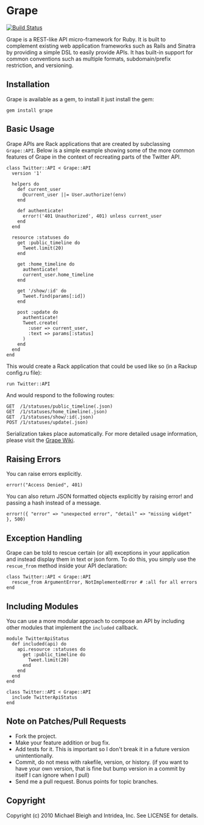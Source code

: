 # Grape
[![Build Status](http://travis-ci.org/intridea/grape.png)](http://travis-ci.org/intridea/grape)

Grape is a REST-like API micro-framework for Ruby. It is built to complement existing web application frameworks such as Rails and Sinatra by providing a simple DSL to easily provide APIs. It has built-in support for common conventions such as multiple formats, subdomain/prefix restriction, and versioning.

## Installation

Grape is available as a gem, to install it just install the gem:

    gem install grape
    
## Basic Usage

Grape APIs are Rack applications that are created by subclassing `Grape::API`. Below is a simple example showing some of the more common features of Grape in the context of recreating parts of the Twitter API.

    class Twitter::API < Grape::API
      version '1'
      
      helpers do
        def current_user
          @current_user ||= User.authorize!(env)
        end
        
        def authenticate!
          error!('401 Unauthorized', 401) unless current_user
        end
      end
      
      resource :statuses do
        get :public_timeline do
          Tweet.limit(20)
        end
      
        get :home_timeline do
          authenticate!
          current_user.home_timeline
        end
        
        get '/show/:id' do
          Tweet.find(params[:id])
        end
        
        post :update do
          authenticate!
          Tweet.create(
            :user => current_user,
            :text => params[:status]
          )
        end
      end
    end
    
This would create a Rack application that could be used like so (in a Rackup config.ru file):

    run Twitter::API
    
And would respond to the following routes:

    GET  /1/statuses/public_timeline(.json)
    GET  /1/statuses/home_timeline(.json)
    GET  /1/statuses/show/:id(.json)
    POST /1/statuses/update(.json)
    
Serialization takes place automatically. For more detailed usage information, please visit the [Grape Wiki](http://github.com/intridea/grape/wiki).
    
## Raising Errors

You can raise errors explicitly.

    error!("Access Denied", 401)

You can also return JSON formatted objects explicitly by raising error! and passing a hash instead of a message.

    error!({ "error" => "unexpected error", "detail" => "missing widget" }, 500)

## Exception Handling

Grape can be told to rescue certain (or all) exceptions in your
application and instead display them in text or json form. To do this,
you simply use the `rescue_from` method inside your API declaration:

    class Twitter::API < Grape::API
      rescue_from ArgumentError, NotImplementedError # :all for all errors
    end

## Including Modules

You can use a more modular approach to compose an API by including other modules that implement the `included` callback.

    module TwitterApiStatus
      def included(api) do
        api.resource :statuses do
          get :public_timeline do
            Tweet.limit(20)
          end
        end
      end
    end

    class Twitter::API < Grape::API
      include TwitterApiStatus
    end

## Note on Patches/Pull Requests
 
* Fork the project.
* Make your feature addition or bug fix.
* Add tests for it. This is important so I don't break it in a future version unintentionally.
* Commit, do not mess with rakefile, version, or history. (if you want to have your own version, that is fine but bump version in a commit by itself I can ignore when I pull)
* Send me a pull request. Bonus points for topic branches.

## Copyright

Copyright (c) 2010 Michael Bleigh and Intridea, Inc. See LICENSE for details.
